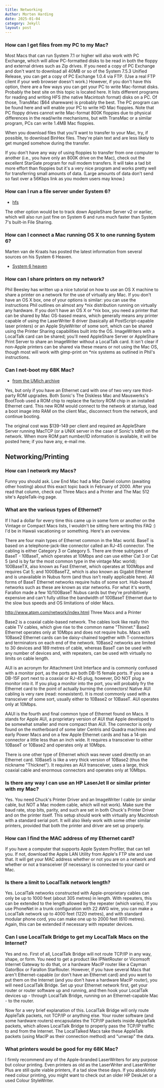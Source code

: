 ```yaml
---
title: Networking
Author: Morten Harding
date: 2025-01-04
category: Jekyll
layout: post
---
```


### How can I get files from my PC to my Mac?

Most Macs that can run System 7.1 or higher will also work with PC Exchange, which will allow PC-formatted disks to be read in both the floppy and external drives such as Zip drives. If you need a copy of PC Exchange and don't want to download all 40MB or so of the System 7.5.3 Unified Release, you can get a copy of PC Exchange 1.0.4 via FTP. (Use a real FTP client if your web browser doesn't work.) However, if you don't have this option, there are a few ways you can get your PC to write Mac-format disks. Probably the best site on this topic is located here. It lists different programs for reading and writing HFS (the native Macintosh format) disks on a PC. Of those, TransMac ($64 shareware) is probably the best. The PC program can be found here and will enable your PC to write HD Mac floppies. Note that PC floppy drives cannot write Mac-format 800K floppies due to physical differences in the read/write mechanisms, but with TransMac or a similar program, PCs can write 1.4MB Mac floppies.

When you download files that you'll want to transfer to your Mac, try, if possible, to download BinHex files. They're plain text and are less likely to get munged somehow during the transfer.

If you don't have any way of using floppies to transfer from one computer to another (i.e., you have only an 800K drive on the Mac), check out the excellent StarGate program for null modem transfers. It will take a tad bit more effort than floppies but it's a very nice program and works pretty well for transferring small amounts of data. (Large amounts of data don't send so fast over a 56Kbps link as you modem users may know.)


### How can I run a file server under System 6?

- [hfs](http://www.mars.org/home/rob/proj/hfs/)

The other option would be to track down AppleShare Server v2 or earlier, which will also run just fine on System 6 and runs much faster than System 7's built-in File Sharing.


### How can I connect a Mac running OS X to one running System 6?

Marten van de Kraats has posted the latest information from several sources on his System 6 Heaven.

- [System 6 heaven](https://machut.net/mirrors/system6heaven/)

### How can I share printers on my network?

Phil Beesley has written up a nice tutorial on how to use an OS X machine to share a printer on a network for the use of virtually any Mac. If you don't have an OS X box, one of your options is similar: you can use the instructions Phil outlines on almost any *nix distribution running on virtually any hardware. If you don't have an OS X or *nix box, you need a printer that can be shared by Mac OS-based means, which generally means any printer capable of using the LaserWriter 8 driver (basically all PostScript-capable laser printers) or an Apple StyleWriter of some sort, which can be shared using the Printer Sharing capabilities built into the OS. ImageWriters with a LocalTalk card can be shared; you'll need AppleShare Server or AppleShare Print Server to share an ImageWriter without a LocalTalk card. It isn't clear if non-Apple printers can be shared via these means or not using the Mac OS, though most will work with gimp-print on *nix systems as outlined in Phil's instructions.


### Can I net-boot my 68K Mac?

- [from the UMich archive](http://www.umich.edu/%7Earchive/mac/system.extensions/chooser/jcremote1.0a4.sit.hqx)

Yes, but only if you have an Ethernet card with one of two very rare third-party ROM upgrades. Both Sonic's The Diskless Mac and Mauswerks's BootToob used a ROM chip to replace the factory ROM chip in an installed Ethernet card. This new ROM would connect to the network at startup, load a boot image into RAM on the client Mac, disconnect from the network, and continue booting.

The original cost was $139-149 per client and required an AppleShare Server running MacTCP (or a UNIX server in the case of Sonic's tdM) on the network. When more ROM part number/ID information is available, it will be posted here; if you have any, e-mail me.


## Networking/Printing
### How can I network my Macs?

Funny you should ask. Low End Mac had a Mac Daniel column (awaiting other hosting) about this exact topic back in February of 2000. After you read that column, check out Three Macs and a Printer and The Mac 512 site's AppleTalk-ing page.


### What are the various types of Ethernet?

If I had a dollar for every time this came up in some form or another on the Vintage or Compact Macs lists, I wouldn't be sitting here writing this FAQ :) I'd be in Hawaii vacationing or something. Here's an overview.

There are four main types of Ethernet common in the Mac world. BaseT is based on a telephone-jack-like connector called an RJ-45 connector. The cabling is either Category 3 or Category 5. There are three subtypes of BaseT - 10BaseT, which operates at 10Mbps and can use either Cat 3 or Cat 5 (and is by far the most common type in the vintage Mac world); 100BaseTX, also known as Fast Ethernet, which operates at 100Mbps and requires Cat 5; and 1000BaseTZ, which is also known as Gigabit Ethernet and is unavailable in Nubus form (and thus isn't really applicable here). All forms of BaseT Ethernet networks require hubs of some sort. Hub-based networks such as these are known as star networks. For what it's worth, Farallon made a few 10/100BaseT Nubus cards but they're prohibitively expensive and can't fully utilise the bandwidth of 100BaseT Ethernet due to the slow bus speeds and OS limitations of older Macs.

http://www.atpm.com/network/index.html  Three Macs and a Printer

Base2 is a coaxial cable-based network. The cables look like really thin cable TV cables, which give rise to the common name "Thinnet." Base2 Ethernet operates only at 10Mbps and does not require hubs. Macs with 10Base2 Ethernet cards can be daisy-chained together with T-connectors and terminators on each end of the network. 10Base2 networks are limited to 30 devices and 189 metres of cable, whereas BaseT can be used with any number of devices and, with repeaters, can be used with virtually no limits on cable length.

AUI is an acronym for Attachment Unit Interface and is commonly confused with a monitor port, as the ports are both DB-15 female ports. If you see a DB-15F port next to a coaxial or RJ-45 plug, however, DO NOT plug a monitor into it. If you plug a monitor into the port, you will probably fry the Ethernet card to the point of actually burning the connectors! Native AUI cabling is very rare (read: nonexistent). It is most commonly used with a transceiver of some sort, usually either to 10Base2 or 10BaseT. AUI operates only at 10Mbps.

AAUI is the fourth and final common type of Ethernet found on Macs. It stands for Apple AUI, a proprietary version of AUI that Apple developed to be somewhat smaller and more compact than AUI. The connector is only found on the motherboard of some later Centris and Quadra machines and early Power Macs and on a few Apple Ethernet cards and has a 14-pin connector a little less than an inch wide. It requires a transceiver to either 10BaseT or 10Base2 and operates only at 10Mbps.

There is one other type of Ethernet which was never used directly on an Ethernet card. 10Base5 is like a very thick version of 10Base2 (thus the nickname "Thicknet"). It requires an AUI transceiver, uses a large, thick coaxial cable and enormous connectors and operates only at 10Mbps.


### Is there any way I can use an HP LaserJet II or similar printer with my Mac?

Yes. You need Chuck's Printer Driver and an ImageWriter I cable (or similar cable, but NOT a Mac modem cable, which will not work). Make sure the baud rate, stop bits, parity, and such are set in both Chuck's Printer Driver and on the printer itself. This setup should work with virtually any Macintosh with a standard serial port. It will also likely work with some other similar printers, provided that both the printer and driver are set up properly.


### How can I find the MAC address of my Ethernet card?

If you have a computer that supports Apple System Profiler, that can tell you. If not, download the Apple LAN Utility from Apple's FTP site and use that. It will get your MAC address whether or not you are on a network and whether or not a transceiver (if necessary) is connected to your card or Mac.


### Is there a limit to LocalTalk network length?

Yes. LocalTalk networks constructed with Apple-proprietary cables can only be up to 1000 feet (about 305 metres) in length. With repeaters, this can be extended to the length allowed by the repeater (which varies). If you use PhoneNet in a trunk configuration with 22 AWG wire, you can make a LocalTalk network up to 4000 feet (1220 metres), and with standard modular phone cord, you can make one up to 2000 feet (610 metres). Again, this can be extended if necessary with repeater devices.


### Can I use LocalTalk Bridge to get my LocalTalk Macs on the Internet?

Yes and no. First of all, LocalTalk Bridge will not route TCP/IP in any way, shape, or form. You need to get a product like IPNetRouter or Vicomsoft Internet Gateway to do that, or a hardware MacIP router like a Cayman GatorBox or Farallon StarRouter. However, if you have several Macs that aren't Ethernet-capable (or don't have an Ethernet card) and you want to put them on the Internet (and you don't have a hardware MacIP router), you will need LocalTalk Bridge. Set up your Ethernet network first, get your router or router software up and running, and then hook your LocalTalk devices up - through LocalTalk Bridge, running on an Ethernet-capable Mac - to the router.

Now for a very brief explanation of this. LocalTalk Bridge will only route AppleTalk packets, not TCP/IP or anything else. Your router software (and some hardware routers) encapsulates the TCP/IP packets inside AppleTalk packets, which allows LocalTalk Bridge to properly pass the TCP/IP traffic to and from the Internet. The LocalTalked Macs take these AppleTalk packets (using MacIP as their connection method) and "unwrap" the data.


### What printers would be good for my 68K Mac?

I firmly recommend any of the Apple-branded LaserWriters for any purpose but colour printing. Even printers as old as the LaserWriter and LaserWriter Plus are still quite viable printers, if a tad slow these days. If you absolutely need colour printing, you might want to check out an older HP DeskJet or a used Colour StyleWriter.
